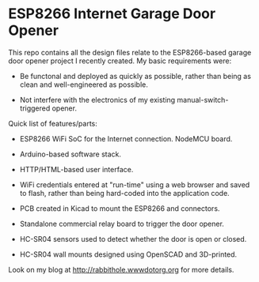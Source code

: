 # ESP8266 Internet Garage Door Opener

This repo contains all the design files relate to the ESP8266-based garage
door opener project I recently created. My basic requirements were:

- Be functonal and deployed as quickly as possible, rather than being as clean
and well-engineered as possible.

- Not interfere with the electronics of my existing manual-switch-triggered
opener.

Quick list of features/parts:

- ESP8266 WiFi SoC for the Internet connection. NodeMCU board.

- Arduino-based software stack.

- HTTP/HTML-based user interface.

- WiFi credentials entered at "run-time" using a web browser and saved to
flash, rather than being hard-coded into the application code.

- PCB created in Kicad to mount the ESP8266 and connectors.

- Standalone commercial relay board to trigger the door opener.

- HC-SR04 sensors used to detect whether the door is open or closed.

- HC-SR04 wall mounts designed using OpenSCAD and 3D-printed.

Look on my blog at http://rabbithole.wwwdotorg.org for more details.
